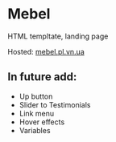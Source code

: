 # Mebel

HTML templtate, landing page

Hosted: <a href="http://mebel.pl.vn.ua">mebel.pl.vn.ua</a>

## In future add:

<ul>
<li> Up button</li>
<li> Slider to Testimonials</li>
<li> Link menu</li>
<li> Hover effects</li>
<li> Variables </li>
</ul>
